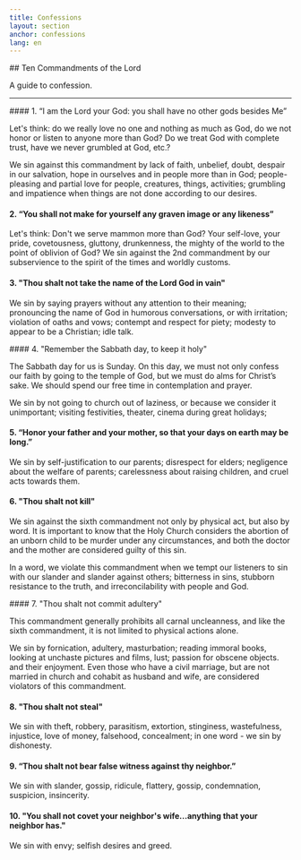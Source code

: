 ```yaml
---
title: Confessions
layout: section
anchor: confessions
lang: en
---
```


<div class="section-title center" markdown="1">
## Ten Commandments of the Lord

A guide to confession.

-----
</div>

<div class="row">

<div class="col-md-4 text-left" markdown="1">
#### 1. “I am the Lord your God: you shall have no other gods besides Me”

Let's think: do we really love no one and nothing as much as God, do we not honor or listen to
anyone more than God? Do we treat God with complete trust, have we never grumbled at God,
etc.?

We sin against this commandment by lack of faith, unbelief, doubt, despair in our salvation,
hope in ourselves and in people more than in God; people-pleasing and partial love for people,
creatures, things, activities; grumbling and impatience when things are not done according to
our desires.

#### 2. “You shall not make for yourself any graven image or any likeness”

Let's think: Don't we serve mammon more than God? Your self-love, your pride, covetousness,
gluttony, drunkenness, the mighty of the world to the point of oblivion of God?
We sin against the 2nd commandment by our subservience to the spirit of the times and
worldly customs.

#### 3. &quot;Thou shalt not take the name of the Lord God in vain&quot;

We sin by saying prayers without any attention to their meaning; pronouncing the name of God
in humorous conversations, or with irritation; violation of oaths and vows; contempt and
respect for piety; modesty to appear to be a Christian; idle talk.

</div>

<div class="col-md-4 text-left" markdown="1">
#### 4. &quot;Remember the Sabbath day, to keep it holy&quot;

The Sabbath day for us is Sunday. On this day, we must not only confess our faith by going to
the temple of God, but we must do alms for Christ’s sake. We should spend our free time in
contemplation and prayer.

We sin by not going to church out of laziness, or because we consider it unimportant; visiting
festivities, theater, cinema during great holidays;

#### 5. “Honor your father and your mother, so that your days on earth may be long.”

We sin by self-justification to our parents; disrespect for elders; negligence about the welfare of
parents; carelessness about raising children, and cruel acts towards them.

#### 6. &quot;Thou shalt not kill&quot;

We sin against the sixth commandment not only by physical act, but also by word. It is
important to know that the Holy Church considers the abortion of an unborn child to be murder
under any circumstances, and both the doctor and the mother are considered guilty of this sin.

In a word, we violate this commandment when we tempt our listeners to sin with our slander
and slander against others; bitterness in sins, stubborn resistance to the truth, and
irreconcilability with people and God.

</div>
<div class="col-md-4 text-left" markdown="1">
#### 7. &quot;Thou shalt not commit adultery&quot;

This commandment generally prohibits all carnal uncleanness, and like the sixth
commandment, it is not limited to physical actions alone.

We sin by fornication, adultery, masturbation; reading immoral books, looking at unchaste
pictures and films, lust; passion for obscene objects. and their enjoyment. Even those who have
a civil marriage, but are not married in church and cohabit as husband and wife, are considered
violators of this commandment.

#### 8. &quot;Thou shalt not steal&quot;

We sin with theft, robbery, parasitism, extortion, stinginess, wastefulness, injustice, love of
money, falsehood, concealment; in one word - we sin by dishonesty.

#### 9. “Thou shalt not bear false witness against thy neighbor.”

We sin with slander, gossip, ridicule, flattery, gossip, condemnation, suspicion, insincerity.

#### 10. &quot;You shall not covet your neighbor&#39;s wife...anything that your neighbor has.&quot;

We sin with envy; selfish desires and greed.

</div>
</div>

